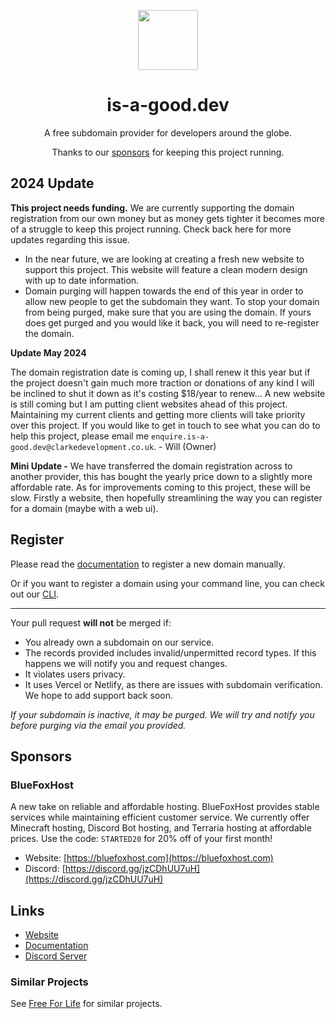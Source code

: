 <p align="center"><img src="https://github.com/is-a-good-dev/register/blob/main/logo_circle.png" height="96" width="96"></p>
<h1 align="center">is-a-good.dev</h1>

<p align="center">A free subdomain provider for developers around the globe.</p>
<p align="center">Thanks to our <a href="#sponsors">sponsors</a> for keeping this project running.</p>

## 2024 Update

**This project needs funding.** We are currently supporting the domain registration from our own money but as money gets tighter it becomes more of a struggle to keep this project running. Check back here for more updates regarding this issue. 

- In the near future, we are looking at creating a fresh new website to support this project. This website will feature a clean modern design with up to date information.
- Domain purging will happen towards the end of this year in order to allow new people to get the subdomain they want. To stop your domain from being purged, make sure that you are using the domain. If yours does get purged and you would like it back, you will need to re-register the domain.

**Update May 2024**

The domain registration date is coming up, I shall renew it this year but if the project doesn't gain much more traction or donations of any kind I will be inclined to shut it down as it's costing $18/year to renew... A new website is still coming but I am putting client websites ahead of this project. Maintaining my current clients and getting more clients will take priority over this project. If you would like to get in touch to see what you can do to help this project, please email me `enquire.is-a-good.dev@clarkedevelopment.co.uk`. - Will (Owner)


**Mini Update -** We have transferred the domain registration across to another provider, this has bought the yearly price down to a slightly more affordable rate. As for improvements coming to this project, these will be slow. Firstly a website, then hopefully streamlining the way you can register for a domain (maybe with a web ui). 

## Register
Please read the [documentation](https://docs.is-a-good.dev) to register a new domain manually.

Or if you want to register a domain using your command line, you can check out our [CLI](https://github.com/is-a-good-dev/cli).

---

Your pull request **will not** be merged if:
- You already own a subdomain on our service.
- The records provided includes invalid/unpermitted record types. If this happens we will notify you and request changes.
- It violates users privacy.
- It uses Vercel or Netlify, as there are issues with subdomain verification. We hope to add support back soon.

*If your subdomain is inactive, it may be purged. We will try and notify you before purging via the email you provided.*

## Sponsors

### BlueFoxHost
A new take on reliable and affordable hosting. BlueFoxHost provides stable services while maintaining efficient customer service.
We currently offer Minecraft hosting, Discord Bot hosting, and Terraria hosting at affordable prices.
Use the code: `STARTED20` for 20% off of your first month!

- Website: [https://bluefoxhost.com](https://bluefoxhost.com)
- Discord: [https://discord.gg/jzCDhUU7uH](https://discord.gg/jzCDhUU7uH)


## Links
- [Website](https://is-a-good.dev)
- [Documentation](https://docs.is-a-good.dev)
- [Discord Server](https://discord.gg/vmVaAn8YcK)

### Similar Projects
See [Free For Life](https://free.wdh.gg/#/?id=domains) for similar projects.
